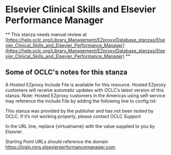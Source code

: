# Elsevier Clinical Skills and Elsevier Performance Manager
** This stanza needs manual review at [https://help.oclc.org/Library_Management/EZproxy/Database_stanzas/Elsevier_Clinical_Skills_and_Elsevier_Performance_Manager](https://help.oclc.org/Library_Management/EZproxy/Database_stanzas/Elsevier_Clinical_Skills_and_Elsevier_Performance_Manager) **

## Some of OCLC's notes for this stanza

A Hosted EZproxy Include File is available for this resource. Hosted EZproxy customers will receive automatic updates with OCLC&rsquo;s latest version of this stanza. Note: Hosted EZproxy customers in the Americas using self-service may reference the Include File by adding the following line to config.txt:

This stanza was provided by the publisher and has not been tested by OCLC. If it&rsquo;s not working properly, please contact OCLC Support

In the URL line, replace {virtualname} with the value supplied to you by Elsevier.

Starting Point URLs should reference the domain https://login.mns.elsevierperformancemanager.com.

&nbsp;
